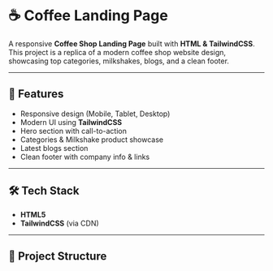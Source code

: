 # ☕ Coffee Landing Page

A responsive **Coffee Shop Landing Page** built with **HTML & TailwindCSS**.  
This project is a replica of a modern coffee shop website design, showcasing top categories, milkshakes, blogs, and a clean footer.

---

## 🚀 Features
- Responsive design (Mobile, Tablet, Desktop)
- Modern UI using **TailwindCSS**
- Hero section with call-to-action
- Categories & Milkshake product showcase
- Latest blogs section
- Clean footer with company info & links

---

## 🛠️ Tech Stack
- **HTML5**
- **TailwindCSS** (via CDN)

---

## 📂 Project Structure
